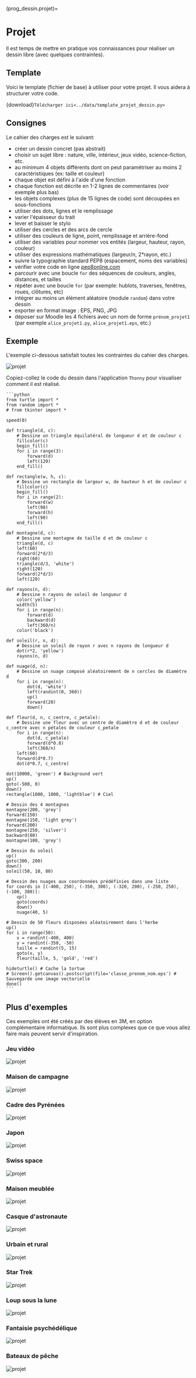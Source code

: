 (prog_dessin.projet)=

# Projet

Il est temps de mettre en pratique vos connaissances pour réaliser un dessin libre (avec quelques contraintes).

## Template

Voici le template (fichier de base) à utiliser pour votre projet. Il vous aidera à structurer votre code.

{download}`Télécharger ici<../data/template_projet_dessin.py>`

## Consignes

Le cahier des charges est le suivant:

- créer un dessin concret (pas abstrait)
- choisir un sujet libre : nature, ville, intérieur, jeux vidéo, science-fiction, etc.
- au minimum 4 objets différents dont on peut paramétriser au moins 2 caractéristiques (ex: taille et couleur)
- chaque objet est défini à l'aide d'une fonction
- chaque fonction est décrite en 1-2 lignes de commentaires (voir exemple plus bas)
- les objets complexes (plus de 15 lignes de code) sont découpées en sous-fonctions
- utiliser des dots, lignes et le remplissage
- varier l'épaisseur du trait
- lever et baisser le stylo
- utiliser des cercles et des arcs de cercle
- utiliser des couleurs de ligne, point, remplissage et arrière-fond
- utiliser des variables pour nommer vos entités (largeur, hauteur, rayon, couleur)
- utiliser des expressions mathématiques (largeur/n, 2*rayon, etc.)
- suivre la typographie standard PEP8 (espacement, noms des variables)
- vérifier votre code en ligne [pep8online.com](http://pep8online.com)
- parcourir avec une boucle `for` des séquences de couleurs, angles, distances, et tailles
- répéter avec une boucle `for` (par exemple: hublots, traverses, fenêtres, roues, clôtures, etc)
- intégrer au moins un élément aléatoire (module `random`) dans votre dessin
- exporter en format image : EPS, PNG, JPG
- déposer sur Moodle les 4 fichiers avec un nom de forme `prénom_projet1` (par exemple `alice_projet1.py`, `alice_projet1.eps`, etc.)

## Exemple

L'exemple ci-dessous satisfait toutes les contraintes du cahier des charges.

![projet](../media/dessin_exemple.png)

Copiez-collez le code du dessin dans l'application `Thonny` pour visualiser comment il est réalisé.

````{dropdown} Voir le code
```python
from turtle import *
from random import *
# from tkinter import * 

speed(0)

def triangle(d, c):
    # Dessine un triangle équilatéral de longueur d et de couleur c
    fillcolor(c)
    begin_fill()
    for i in range(3):
        forward(d)
        left(120)
    end_fill()
        
def rectangle(w, h, c):
    # Dessine un rectangle de largeur w, de hauteur h et de couleur c
    fillcolor(c)
    begin_fill()
    for i in range(2):
        forward(w)
        left(90)
        forward(h)
        left(90)
    end_fill()
        
def montagne(d, c):
    # Dessine une montagne de taille d et de couleur c
    triangle(d, c)
    left(60)
    forward(2*d/3)
    right(60)
    triangle(d/3, 'white')
    right(120)
    forward(2*d/3)
    left(120)
    
def rayons(n, d):
    # Dessine n rayons de soleil de longueur d
    color('yellow')
    width(5)
    for i in range(n):
        forward(d)
        backward(d)
        left(360/n)
    color('black')
    
def soleil(r, n, d):
    # Dessine un soleil de rayon r avec n rayons de longueur d
    dot(r*2, 'yellow')
    rayons(n, d)
    
def nuage(d, n):
    # Dessine un nuage composé aléatoirement de n cercles de diamètre d
    for i in range(n):
        dot(d, 'white')
        left(randint(0, 360))
        up()
        forward(20)
        down()
    
def fleur(d, n, c_centre, c_petale):
    # Dessine une fleur avec un centre de diamètre d et de couleur c_centre avec n pétales de couleur c_petale
    for i in range(n):
        dot(d, c_petale)
        forward(d*0.8)
        left(360/n)
    left(60)
    forward(d*0.7)
    dot(d*0.7, c_centre)

dot(10000, 'green') # Background vert
up()
goto(-500, 0)
down()
rectangle(1000, 1000, 'lightblue') # Ciel

# Dessin des 4 montagnes
montagne(200, 'grey')
forward(150)
montagne(150, 'light grey')
forward(200)
montagne(250, 'silver')
backward(80)
montagne(100, 'grey')

# Dessin du soleil
up()
goto(300, 200)
down()
soleil(50, 10, 80)

# Dessin des nuages aux coordonnées prédéfinies dans une liste
for coords in [(-400, 250), (-350, 300), (-320, 200), (-250, 250), (-100, 300)]:
    up()
    goto(coords)
    down()
    nuage(40, 5)

# Dessin de 50 fleurs disposées aléatoirement dans l'herbe
up()
for i in range(50):
    x = randint(-400, 400)
    y = randint(-350, -50)
    taille = randint(5, 15)
    goto(x, y)
    fleur(taille, 5, 'gold', 'red')

hideturtle() # Cache la tortue
# Screen().getcanvas().postscript(file='classe_prenom_nom.eps') # Sauvegarde une image vectorielle
done()
```
````

## Plus d'exemples

Ces exemples ont été créés par des élèves en 3M, en option complémentaire informatique. Ils sont plus complexes que ce que vous allez faire mais peuvent servir d'inspiration.

### Jeu vidéo

![projet](../media/projets_dessin/projet_alex.png)

### Maison de campagne

![projet](../media/projets_dessin/projet_alice.png)

### Cadre des Pyrénées

![projet](../media/projets_dessin/projet_andi.png)

### Japon

![projet](../media/projets_dessin/projet_arthur.png)

### Swiss space

![projet](../media/projets_dessin/projet_emilien.png)

### Maison meublée

![projet](../media/projets_dessin/projet_enrico.png)

### Casque d'astronaute

![projet](../media/projets_dessin/projet_florent.png)

### Urbain et rural

![projet](../media/projets_dessin/projet_garance.png)

### Star Trek

![projet](../media/projets_dessin/projet_gregory.png)

### Loup sous la lune

![projet](../media/projets_dessin/projet_hugo.jpg)

### Fantaisie psychédélique

![projet](../media/projets_dessin/projet_samuel.png)

### Bateaux de pêche

![projet](../media/projets_dessin/projet_walid.png)
